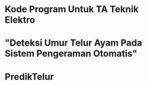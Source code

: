 # Kode Program Untuk TA Teknik Elektro 
# "Deteksi Umur Telur Ayam Pada Sistem Pengeraman Otomatis"
# PredikTelur
